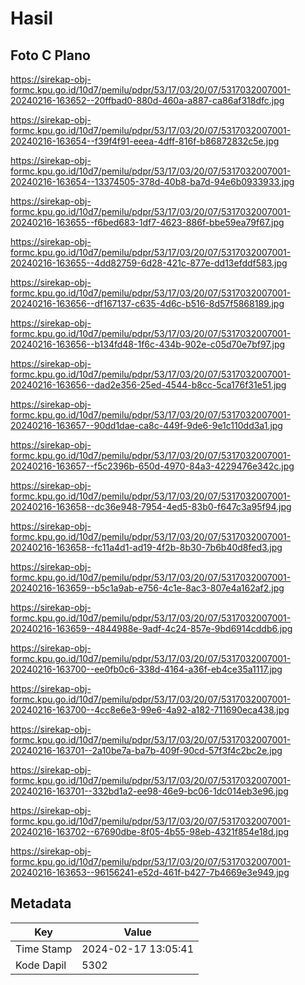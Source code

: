 # Hasil

## Foto C Plano

https://sirekap-obj-formc.kpu.go.id/10d7/pemilu/pdpr/53/17/03/20/07/5317032007001-20240216-163652--20ffbad0-880d-460a-a887-ca86af318dfc.jpg

https://sirekap-obj-formc.kpu.go.id/10d7/pemilu/pdpr/53/17/03/20/07/5317032007001-20240216-163654--f39f4f91-eeea-4dff-816f-b86872832c5e.jpg

https://sirekap-obj-formc.kpu.go.id/10d7/pemilu/pdpr/53/17/03/20/07/5317032007001-20240216-163654--13374505-378d-40b8-ba7d-94e6b0933933.jpg

https://sirekap-obj-formc.kpu.go.id/10d7/pemilu/pdpr/53/17/03/20/07/5317032007001-20240216-163655--f6bed683-1df7-4623-886f-bbe59ea79f67.jpg

https://sirekap-obj-formc.kpu.go.id/10d7/pemilu/pdpr/53/17/03/20/07/5317032007001-20240216-163655--4dd82759-6d28-421c-877e-dd13efddf583.jpg

https://sirekap-obj-formc.kpu.go.id/10d7/pemilu/pdpr/53/17/03/20/07/5317032007001-20240216-163656--df167137-c635-4d6c-b516-8d57f5868189.jpg

https://sirekap-obj-formc.kpu.go.id/10d7/pemilu/pdpr/53/17/03/20/07/5317032007001-20240216-163656--b134fd48-1f6c-434b-902e-c05d70e7bf97.jpg

https://sirekap-obj-formc.kpu.go.id/10d7/pemilu/pdpr/53/17/03/20/07/5317032007001-20240216-163656--dad2e356-25ed-4544-b8cc-5ca176f31e51.jpg

https://sirekap-obj-formc.kpu.go.id/10d7/pemilu/pdpr/53/17/03/20/07/5317032007001-20240216-163657--90dd1dae-ca8c-449f-9de6-9e1c110dd3a1.jpg

https://sirekap-obj-formc.kpu.go.id/10d7/pemilu/pdpr/53/17/03/20/07/5317032007001-20240216-163657--f5c2396b-650d-4970-84a3-4229476e342c.jpg

https://sirekap-obj-formc.kpu.go.id/10d7/pemilu/pdpr/53/17/03/20/07/5317032007001-20240216-163658--dc36e948-7954-4ed5-83b0-f647c3a95f94.jpg

https://sirekap-obj-formc.kpu.go.id/10d7/pemilu/pdpr/53/17/03/20/07/5317032007001-20240216-163658--fc11a4d1-ad19-4f2b-8b30-7b6b40d8fed3.jpg

https://sirekap-obj-formc.kpu.go.id/10d7/pemilu/pdpr/53/17/03/20/07/5317032007001-20240216-163659--b5c1a9ab-e756-4c1e-8ac3-807e4a162af2.jpg

https://sirekap-obj-formc.kpu.go.id/10d7/pemilu/pdpr/53/17/03/20/07/5317032007001-20240216-163659--4844988e-9adf-4c24-857e-9bd6914cddb6.jpg

https://sirekap-obj-formc.kpu.go.id/10d7/pemilu/pdpr/53/17/03/20/07/5317032007001-20240216-163700--ee0fb0c6-338d-4164-a36f-eb4ce35a1117.jpg

https://sirekap-obj-formc.kpu.go.id/10d7/pemilu/pdpr/53/17/03/20/07/5317032007001-20240216-163700--4cc8e6e3-99e6-4a92-a182-711690eca438.jpg

https://sirekap-obj-formc.kpu.go.id/10d7/pemilu/pdpr/53/17/03/20/07/5317032007001-20240216-163701--2a10be7a-ba7b-409f-90cd-57f3f4c2bc2e.jpg

https://sirekap-obj-formc.kpu.go.id/10d7/pemilu/pdpr/53/17/03/20/07/5317032007001-20240216-163701--332bd1a2-ee98-46e9-bc06-1dc014eb3e96.jpg

https://sirekap-obj-formc.kpu.go.id/10d7/pemilu/pdpr/53/17/03/20/07/5317032007001-20240216-163702--67690dbe-8f05-4b55-98eb-4321f854e18d.jpg

https://sirekap-obj-formc.kpu.go.id/10d7/pemilu/pdpr/53/17/03/20/07/5317032007001-20240216-163653--96156241-e52d-461f-b427-7b4669e3e949.jpg


## Metadata

| Key        | Value               |
| ---------- | ------------------- |
| Time Stamp | 2024-02-17 13:05:41 |
| Kode Dapil | 5302                |



